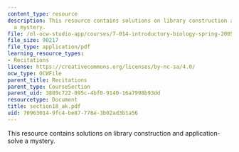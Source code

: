 ```yaml
---
content_type: resource
description: This resource contains solutions on library construction and application-solve
  a mystery.
file: /ol-ocw-studio-app/courses/7-014-introductory-biology-spring-2005/709630149fc4be87778e3b02ad3b1a56_section18_ak.pdf
file_size: 90217
file_type: application/pdf
learning_resource_types:
- Recitations
license: https://creativecommons.org/licenses/by-nc-sa/4.0/
ocw_type: OCWFile
parent_title: Recitations
parent_type: CourseSection
parent_uid: 3889c722-095c-4bf0-9140-16a7998b93dd
resourcetype: Document
title: section18_ak.pdf
uid: 70963014-9fc4-be87-778e-3b02ad3b1a56
---
```

This resource contains solutions on library construction and application-solve a mystery.